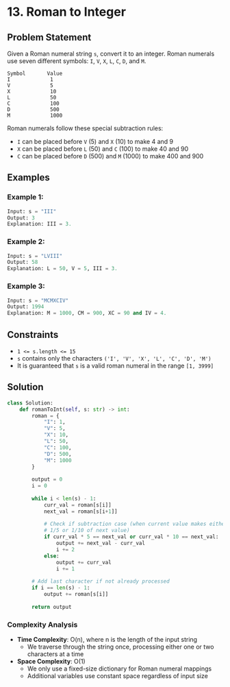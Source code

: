 # 13. Roman to Integer

## Problem Statement

Given a Roman numeral string `s`, convert it to an integer. Roman numerals use seven different symbols: `I`, `V`, `X`, `L`, `C`, `D`, and `M`.

```
Symbol       Value
I             1
V             5
X             10
L             50
C             100
D             500
M             1000
```

Roman numerals follow these special subtraction rules:
* `I` can be placed before `V` (5) and `X` (10) to make 4 and 9
* `X` can be placed before `L` (50) and `C` (100) to make 40 and 90
* `C` can be placed before `D` (500) and `M` (1000) to make 400 and 900

## Examples

### Example 1:
```python
Input: s = "III"
Output: 3
Explanation: III = 3.
```

### Example 2:
```python
Input: s = "LVIII" 
Output: 58
Explanation: L = 50, V = 5, III = 3.
```

### Example 3:
```python
Input: s = "MCMXCIV"
Output: 1994
Explanation: M = 1000, CM = 900, XC = 90 and IV = 4.
```

## Constraints
* `1 <= s.length <= 15`
* `s` contains only the characters `('I', 'V', 'X', 'L', 'C', 'D', 'M')`
* It is guaranteed that `s` is a valid roman numeral in the range `[1, 3999]`

## Solution

```python
class Solution:
    def romanToInt(self, s: str) -> int:
        roman = {
            "I": 1, 
            "V": 5, 
            "X": 10, 
            "L": 50, 
            "C": 100, 
            "D": 500, 
            "M": 1000
        }
        
        output = 0
        i = 0
        
        while i < len(s) - 1:
            curr_val = roman[s[i]]
            next_val = roman[s[i+1]]
            
            # Check if subtraction case (when current value makes either 
            # 1/5 or 1/10 of next value)
            if curr_val * 5 == next_val or curr_val * 10 == next_val:
                output += next_val - curr_val
                i += 2
            else:
                output += curr_val
                i += 1
                
        # Add last character if not already processed
        if i == len(s) - 1:
            output += roman[s[i]]
            
        return output
```

### Complexity Analysis
- **Time Complexity**: O(n), where n is the length of the input string
  - We traverse through the string once, processing either one or two characters at a time
- **Space Complexity**: O(1)
  - We only use a fixed-size dictionary for Roman numeral mappings
  - Additional variables use constant space regardless of input size